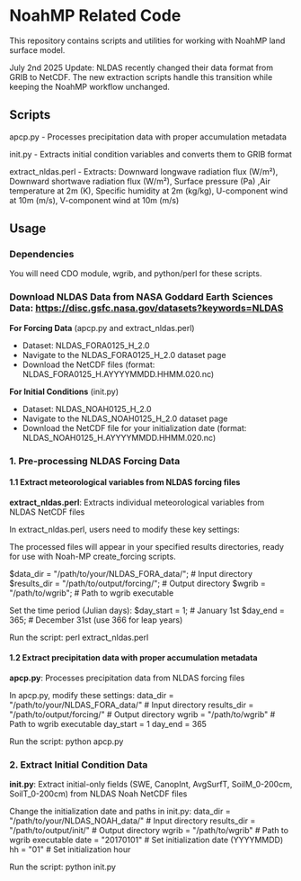 # NoahMP Related Code

This repository contains scripts and utilities for working with NoahMP land surface model.

July 2nd 2025 Update:
NLDAS recently changed their data format from GRIB to NetCDF. The new extraction scripts  handle this transition while keeping the NoahMP workflow unchanged.

## Scripts

apcp.py - Processes precipitation data with proper accumulation metadata

init.py - Extracts initial condition variables and converts them to GRIB format

extract_nldas.perl - Extracts: Downward longwave radiation flux (W/m²), Downward shortwave radiation flux (W/m²), Surface pressure (Pa) ,Air temperature at 2m (K), Specific humidity at 2m (kg/kg), U-component wind at 10m (m/s), V-component wind at 10m (m/s)

## Usage

### Dependencies
You will need CDO module, wgrib, and python/perl for these scripts.

### Download NLDAS Data from NASA Goddard Earth Sciences Data: https://disc.gsfc.nasa.gov/datasets?keywords=NLDAS

**For Forcing Data** (apcp.py and extract_nldas.perl)
- Dataset: NLDAS_FORA0125_H_2.0
- Navigate to the NLDAS_FORA0125_H_2.0 dataset page
- Download the NetCDF files (format: NLDAS_FORA0125_H.AYYYYMMDD.HHMM.020.nc)

**For Initial Conditions** (init.py)
- Dataset: NLDAS_NOAH0125_H_2.0
- Navigate to the NLDAS_NOAH0125_H_2.0 dataset page
- Download the NetCDF file for your initialization date (format: NLDAS_NOAH0125_H.AYYYYMMDD.HHMM.020.nc)

### 1. Pre-processing NLDAS Forcing Data

#### 1.1 Extract meteorological variables from NLDAS forcing files

**extract_nldas.perl**: Extracts individual meteorological variables from NLDAS NetCDF files

In extract_nldas.perl, users need to modify these key settings:

The processed files will appear in your specified results directories, ready for use with Noah-MP create_forcing scripts.

$data_dir = "/path/to/your/NLDAS_FORA_data/";     # Input directory
$results_dir = "/path/to/output/forcing/";        # Output directory
$wgrib = "/path/to/wgrib";                        # Path to wgrib executable

Set the time period (Julian days):
$day_start = 1;     # January 1st
$day_end = 365;     # December 31st (use 366 for leap years)

Run the script: 
perl extract_nldas.perl

#### 1.2 Extract precipitation data with proper accumulation metadata

**apcp.py**: Processes precipitation data from NLDAS forcing files

In apcp.py, modify these settings:
data_dir = "/path/to/your/NLDAS_FORA_data/"      # Input directory
results_dir = "/path/to/output/forcing/"         # Output directory
wgrib = "/path/to/wgrib"                         # Path to wgrib executable
day_start = 1
day_end = 365

Run the script:
python apcp.py

### 2. Extract Initial Condition Data

**init.py**: Extract initial-only fields (SWE, CanopInt, AvgSurfT, SoilM_0-200cm, SoilT_0-200cm) from NLDAS Noah NetCDF files

Change the initialization date and paths in init.py:
data_dir = "/path/to/your/NLDAS_NOAH_data/"      # Input directory
results_dir = "/path/to/output/init/"            # Output directory
wgrib = "/path/to/wgrib"                         # Path to wgrib executable
date = "20170101"   # Set initialization date (YYYYMMDD)
hh = "01"           # Set initialization hour

Run the script:
python init.py

